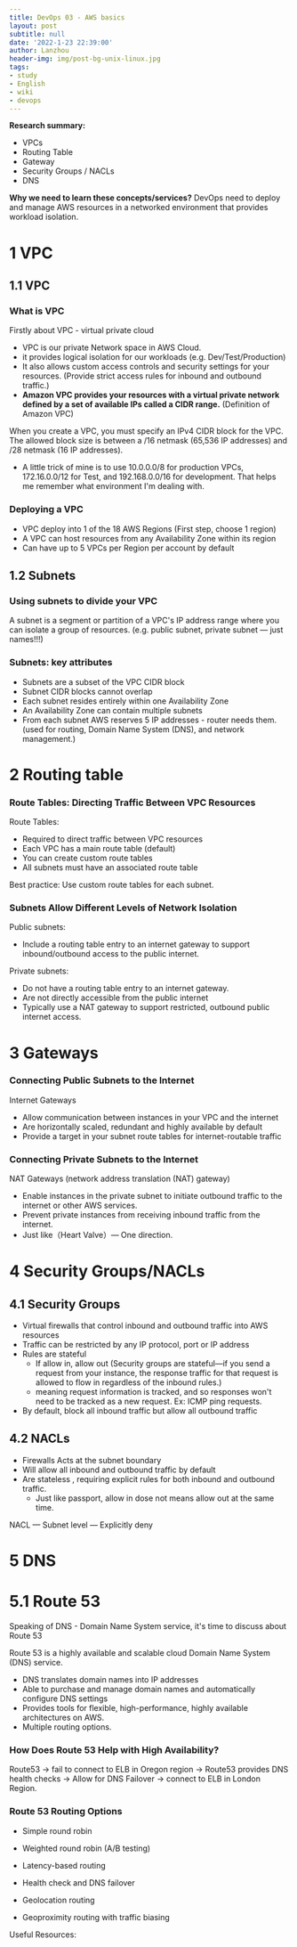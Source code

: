 ```yaml
---
title: DevOps 03 - AWS basics
layout: post
subtitle: null
date: '2022-1-23 22:39:00'
author: Lanzhou
header-img: img/post-bg-unix-linux.jpg
tags:
- study
- English
- wiki
- devops
---
```

**Research summary:**

- VPCs
- Routing Table
- Gateway
- Security Groups / NACLs
- DNS

**Why we need to learn these concepts/services?**
DevOps need to deploy and manage AWS resources in a networked environment that provides workload isolation.

# 1 VPC
## 1.1 VPC

### What is VPC
Firstly about VPC - virtual private cloud

- VPC is our private Network space in AWS Cloud.
- it provides logical isolation for our workloads (e.g. Dev/Test/Production)
- It also allows custom access controls and security settings for your resources. (Provide strict access rules for inbound and outbound traffic.)
- **Amazon VPC provides your resources with a virtual private network defined by a set of available IPs called a CIDR range.** (Definition of Amazon VPC)

When you create a VPC, you must specify an IPv4 CIDR block for the VPC. The allowed block size is between a /16 netmask (65,536 IP addresses) and /28 netmask (16 IP addresses).

- A little trick of mine is to use 10.0.0.0/8 for production VPCs, 172.16.0.0/12 for Test, and 192.168.0.0/16 for development. That helps me remember what environment I'm dealing with.

### Deploying a VPC

- VPC deploy into 1 of the 18 AWS Regions (First step, choose 1 region)
- A VPC can host resources from any Availability Zone within its region
- Can have up to 5 VPCs per Region per account by default

## 1.2 Subnets

### Using subnets to divide your VPC
A subnet is a segment or partition of a VPC's IP address range where you can isolate a group of resources. (e.g. public subnet, private subnet — just names!!!)

### Subnets: key attributes

- Subnets are a subset of the VPC CIDR block
- Subnet CIDR blocks cannot overlap
- Each subnet resides entirely within one Availability Zone
- An Availability Zone can contain multiple subnets
- From each subnet AWS reserves 5 IP addresses - router needs them. (used for routing, Domain Name System (DNS), and network management.)


# 2 Routing table
### Route Tables: Directing Traffic Between VPC Resources

Route Tables:

- Required to direct traffic between VPC resources
- Each VPC has a main route table (default)
- You can create custom route tables
- All subnets must have an associated route table

Best practice: Use custom route tables for each subnet.

### Subnets Allow Different Levels of Network Isolation

Public subnets:

- Include a routing table entry to an internet gateway to support inbound/outbound access to the public internet.

Private subnets:

- Do not have a routing table entry to an internet gateway.
- Are not directly accessible from the public internet
- Typically use a NAT gateway to support restricted, outbound public internet access.

# 3 Gateways

### Connecting Public Subnets to the Internet

Internet Gateways

- Allow communication between instances in your VPC and the internet
- Are horizontally scaled, redundant and highly available by default
- Provide a target in your subnet route tables for internet-routable traffic

### Connecting Private Subnets to the Internet

NAT Gateways (network address translation (NAT) gateway)

- Enable instances in the private subnet to initiate outbound traffic to the internet or other AWS services.
- Prevent private instances from receiving inbound traffic from the internet.
- Just like（Heart Valve）— One direction.


# 4 Security Groups/NACLs

## 4.1 Security Groups

- Virtual firewalls that control inbound and outbound traffic into AWS resources
- Traffic can be restricted by any IP protocol, port or IP address
- Rules are stateful
    - If allow in, allow out (Security groups are stateful—if you send a request from your instance, the response traffic for that request is allowed to flow in regardless of the inbound rules.)
    - meaning request information is tracked, and so responses won't need to be tracked as a new request. Ex: ICMP ping requests.
- By default, block all inbound traffic but allow all outbound traffic

## 4.2 NACLs

- Firewalls Acts at the subnet boundary
- Will allow all inbound and outbound traffic by default
- Are stateless , requiring explicit rules for both inbound and outbound traffic.
    - Just like passport, allow in dose not means allow out at the same time.

NACL — Subnet level — Explicitly deny

# 5 DNS

# 5.1 Route 53
Speaking of DNS - Domain Name System service, it's time to discuss about Route 53

Route 53 is a highly available and scalable cloud Domain Name System (DNS) service.

- DNS translates domain names into IP addresses
- Able to purchase and manage domain names and automatically configure DNS settings
- Provides tools for flexible, high-performance, highly available architectures on AWS.
- Multiple routing options.

### How Does Route 53 Help with High Availability?

Route53 → fail to connect to ELB in Oregon region → Route53 provides DNS health checks → Allow for DNS Failover → connect to ELB in London Region.

### Route 53 Routing Options

- Simple round robin

- Weighted round robin (A/B testing)

- Latency-based routing

- Health check and DNS failover

- Geolocation routing

- Geoproximity routing with traffic biasing

Useful Resources:
